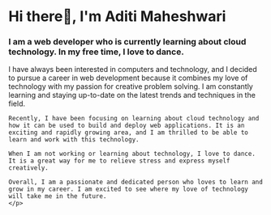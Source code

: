 <h1>Hi there👋, I'm Aditi Maheshwari</h1>
<h3>I am a web developer who is currently learning about cloud technology. In my free time, I love to dance.</h3>
<p>I have always been interested in computers and technology, and I decided to pursue a career in web development because it combines my love of technology with my passion for creative problem solving. I am constantly learning and staying up-to-date on the latest trends and techniques in the field.

    Recently, I have been focusing on learning about cloud technology and how it can be used to build and deploy web applications. It is an exciting and rapidly growing area, and I am thrilled to be able to learn and work with this technology.
    
    When I am not working or learning about technology, I love to dance. It is a great way for me to relieve stress and express myself creatively. 
    
    Overall, I am a passionate and dedicated person who loves to learn and grow in my career. I am excited to see where my love of technology will take me in the future.
    </p>

